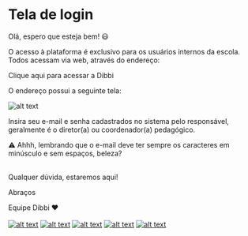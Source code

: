 # Tela de login

Olá, espero que esteja bem! :smiley:

O acesso à plataforma é exclusivo para os usuários internos da escola.
Todos acessam via web, através do endereço:

Clique aqui para acessar a Dibbi

O endereço possui a seguinte tela:

![alt text](https://orendevelopers.com.br/basedibbi/teladelogin.png)

Insira seu e-mail e senha cadastrados no sistema pelo responsável, geralmente é o diretor(a) ou coordenador(a) pedagógico.

 :warning: Ahhh, lembrando que o e-mail deve ter sempre os caracteres em minúsculo e sem espaços, beleza?<br><br>


Qualquer dúvida, estaremos aqui!

Abraços

Equipe Dibbi :heart: <br><br>
[![alt text][1.1]][1] 
[![alt text][2.1]][2] 
[![alt text][3.1]][3]
[![alt text][4.1]][4]
[![alt text][5.1]][5]

[1.1]: https://orendevelopers.com.br/basedibbi/docsfacebook1.png (Siga nosso Instagram)   
[2.1]: https://orendevelopers.com.br/basedibbi/docsinsta.png (Curta nossa Fanpage) 
[3.1]: https://orendevelopers.com.br/basedibbi/websitedocs1.png (Acesse nosso site)  
[4.1]: https://orendevelopers.com.br/basedibbi/linkedindocs.png (Acompanhe nosso Linkedin)
[5.1]: https://orendevelopers.com.br/basedibbi/whatsappdocs.png (Fale pelo Whatsapp)

[1]: https://www.facebook.com/dibbi.plataforma
[2]: https://www.instagram.com/dibbi.plataforma/
[3]: https://dibbi.com.br/
[4]: https://www.linkedin.com/company/dibbi-plataforma
[5]: https://api.whatsapp.com/send?phone=5585991077098&text=Ol%C3%A1,%20estou%20vindo%20do%20site%20e%20gostaria%20de%20mais%20informa%C3%A7%C3%B5es%20sobre%20a%20Dibbi
